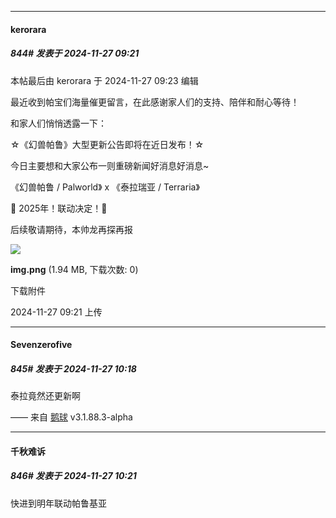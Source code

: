 ﻿
*****

####  kerorara  
##### 844#       发表于 2024-11-27 09:21

 本帖最后由 kerorara 于 2024-11-27 09:23 编辑 

最近收到帕宝们海量催更留言，在此感谢家人们的支持、陪伴和耐心等待！

和家人们悄悄透露一下： 

☆《幻兽帕鲁》大型更新公告即将在近日发布！☆

 今日主要想和大家公布一则重磅新闻好消息好消息~ 

《幻兽帕鲁 / Palworld》 x 《泰拉瑞亚 / Terraria》 

🧨 2025年！联动决定！🧨 

后续敬请期待，本帅龙再探再报

<img src="https://img.saraba1st.com/forum/202411/27/092126uv6zijxvvcxif1nv.png" referrerpolicy="no-referrer">

<strong>img.png</strong> (1.94 MB, 下载次数: 0)

下载附件

2024-11-27 09:21 上传


*****

####  Sevenzerofive  
##### 845#       发表于 2024-11-27 10:18

泰拉竟然还更新啊

—— 来自 [鹅球](https://www.pgyer.com/xfPejhuq) v3.1.88.3-alpha

*****

####  千秋难诉  
##### 846#       发表于 2024-11-27 10:21

快进到明年联动帕鲁基亚

